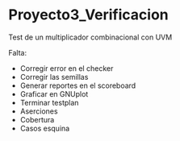 # Proyecto3_Verificacion
Test de un multiplicador combinacional con UVM

Falta:
- Corregir error en el checker
- Corregir las semillas
- Generar reportes en el scoreboard
- Graficar en GNUplot
- Terminar testplan
- Aserciones
- Cobertura
- Casos esquina